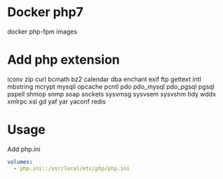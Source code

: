 # Docker php7
docker php-fpm images

# Add php extension
iconv zip curl bcmath bz2 calendar dba enchant exif ftp gettext intl mbstring mcrypt mysqli opcache pcntl pdo pdo_mysql pdo_pgsql pgsql pspell shmop snmp soap sockets sysvmsg sysvsem sysvshm tidy wddx xmlrpc xsl gd yaf yar yaconf redis

# Usage

Add php.ini
```yaml
volumes:
  - php.ini::/usr/local/etc/php/php.ini
```
